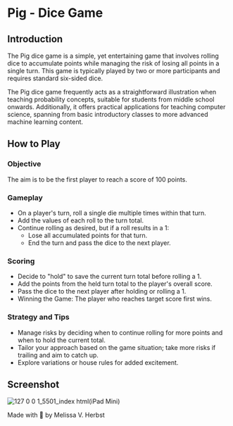 # Pig - Dice Game

## Introduction

The Pig dice game is a simple, yet entertaining game that involves rolling dice to accumulate points while managing the risk of losing all points in a single turn. This game is typically played by two or more participants and requires standard six-sided dice.

The Pig dice game frequently acts as a straightforward illustration when teaching probability concepts, suitable for students from middle school onwards. Additionally, it offers practical applications for teaching computer science, spanning from basic introductory classes to more advanced machine learning content.

## How to Play

### Objective

The aim is to be the first player to reach a score of 100 points.

### Gameplay

- On a player's turn, roll a single die multiple times within that turn.
- Add the values of each roll to the turn total.
- Continue rolling as desired, but if a roll results in a 1:
  - Lose all accumulated points for that turn.
  - End the turn and pass the dice to the next player.

### Scoring

- Decide to "hold" to save the current turn total before rolling a 1.
- Add the points from the held turn total to the player's overall score.
- Pass the dice to the next player after holding or rolling a 1.
- Winning the Game: The player who reaches target score first wins.

### Strategy and Tips

- Manage risks by deciding when to continue rolling for more points and when to hold the current total.
- Tailor your approach based on the game situation; take more risks if trailing and aim to catch up.
- Explore variations or house rules for added excitement.

## Screenshot

![127 0 0 1_5501_index html(iPad Mini)](https://github.com/melissaveraherbst/pig-dice-game/assets/84316275/26f98b47-69e9-4f64-9b98-7a8b1cc11607)

Made with 💜 by Melissa V. Herbst
